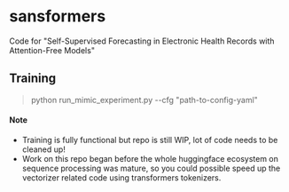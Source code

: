 # sansformers
Code for "Self-Supervised Forecasting in Electronic Health Records with Attention-Free Models"


## Training

> python run_mimic_experiment.py --cfg "path-to-config-yaml"


#### Note
- Training is fully functional but repo is still WIP, lot of code needs to be cleaned up!
- Work on this repo began before the whole huggingface ecosystem on sequence processing was mature, so you could possible speed up the vectorizer related code using transformers tokenizers.